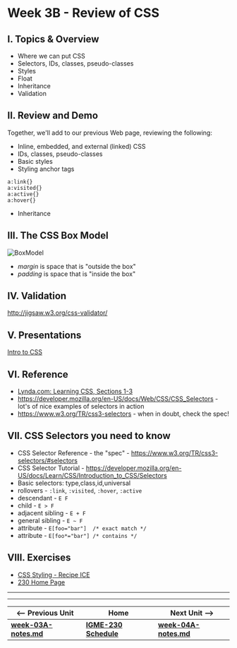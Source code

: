 # Week 3B - Review of CSS

## I. Topics & Overview
- Where we can put CSS
- Selectors, IDs, classes, pseudo-classes
- Styles
- Float
- Inheritance
- Validation

## II. Review and Demo
Together, we'll add to our previous Web page, reviewing the following:
- Inline, embedded, and external (linked) CSS
- IDs, classes, pseudo-classes
- Basic styles
- Styling anchor tags
```
a:link{}
a:visited{}
a:active{}
a:hover{}
```
- Inheritance

## III. The CSS Box Model
![BoxModel](https://github.com/tonethar/IGME-230-Master/tree/master/other-files/BoxModel.png)

+ *margin* is space that is "outside the box"
+ *padding* is space that is "inside the box"

## IV. Validation
http://jigsaw.w3.org/css-validator/

## V. Presentations
[Intro to CSS](https://github.com/tonethar/IGME-230-Master/tree/master/presentations/CSS-Intro.pdf)

## VI. Reference
- [Lynda.com: Learning CSS, Sections 1-3](https://www.lynda.com/CSS-tutorials/CSS-Fundamentals/417645-2.html)
- https://developer.mozilla.org/en-US/docs/Web/CSS/CSS_Selectors - lot's of nice examples of selectors in action
- https://www.w3.org/TR/css3-selectors - when in doubt, check the spec!

## VII. CSS Selectors you need to know
- CSS Selector Reference - the "spec" - https://www.w3.org/TR/css3-selectors/#selectors
- CSS Selector Tutorial - https://developer.mozilla.org/en-US/docs/Learn/CSS/Introduction_to_CSS/Selectors
- Basic selectors: type,class,id,universal
- rollovers -  `:link`, `:visited`, `:hover`, `:active`
- descendant - `E F`
- child - `E > F`
- adjacent sibling - `E + F`
- general sibling - `E ~ F`
- attribute - `E[foo="bar"]  /* exact match */`
- attribute - `E[foo*="bar"] /* contains */`

## VIII. Exercises
- [CSS Styling - Recipe ICE](https://github.com/tonethar/IGME-230-Master/tree/master/exercises/week-2/Recipe-ICE.zip)
- [230 Home Page](https://github.com/tonethar/IGME-230-Master/tree/master/exercises/week-2/230-home-page.md)

<hr><hr>

| <-- Previous Unit | Home | Next Unit -->
| --- | --- | --- 
| [**week-03A-notes.md**](week-03A-notes.md)     |  [**IGME-230 Schedule**](../schedule.md) | [**week-04A-notes.md**](week-04A-notes.md)
